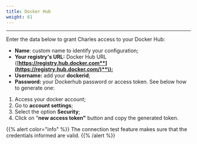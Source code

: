 ```yaml
---
title: Docker Hub
weight: 61
---
```


---

Enter the data below to grant Charles access to your Docker Hub:

* **Name**: custom name to identify your configuration;
* **Your registry's URL:**  Docker Hub URL \([**https://registry.hub.docker.com**](https://registry.hub.docker.com/)**\);** 
* **Username:**  add your **dockerid**;
* **Password:** your Dockerhub password or access token. See below how to generate one: 

1. Access your docker account;
2. Go to **account settings**; 
3. Select the option **Security**;
4. Click on "**new access token"** button and copy the generated token.

{{% alert color="info" %}}
The connection test feature makes sure that the credentials informed are valid.
{{% /alert %}}
